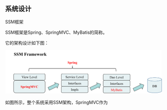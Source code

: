 ## 系统设计

SSM框架

SSM框架是Spring、SpringMVC、MyBatis的简称。

它的架构设计如下图：

![SSM框架](./img/SSM.png)

如图所示，整个系统采用SSM架构，SpringMVC作为